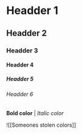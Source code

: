 # Headder 1
## Headder 2
### Headder 3
#### Headder 4
##### Headder 5
###### Headder 6


**Bold color**  | *Italic color*  

![[Someones stolen colors]]
 